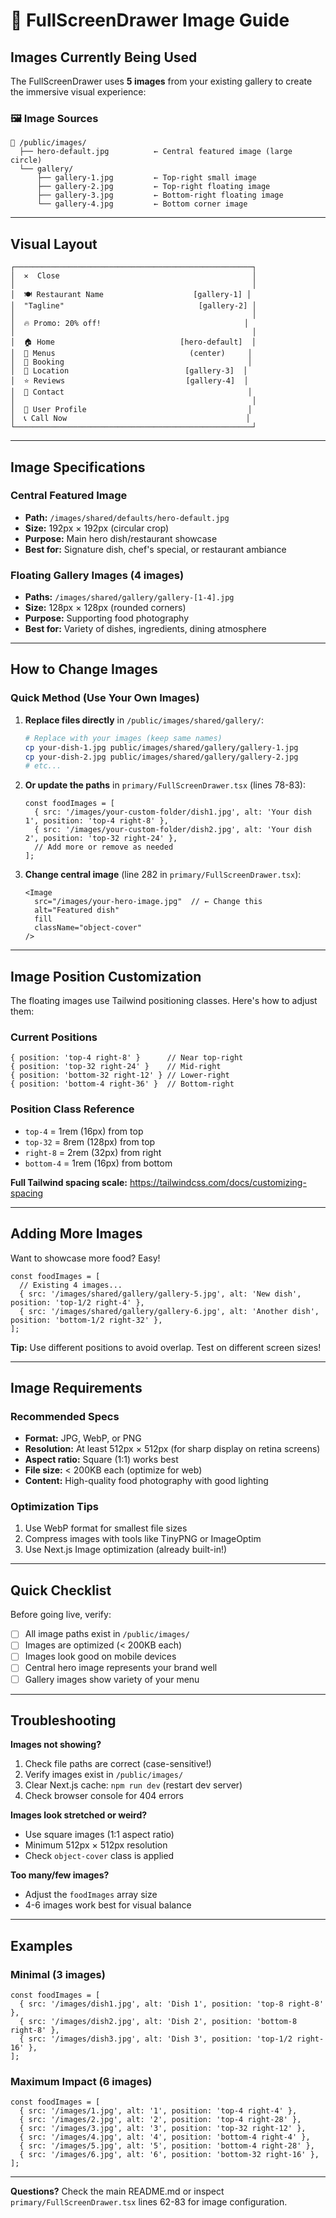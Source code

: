 # 🎨 FullScreenDrawer Image Guide

## Images Currently Being Used

The FullScreenDrawer uses **5 images** from your existing gallery to create the immersive visual experience:

### 🖼️ Image Sources

```
📁 /public/images/
  ├── hero-default.jpg          ← Central featured image (large circle)
  └── gallery/
      ├── gallery-1.jpg         ← Top-right small image
      ├── gallery-2.jpg         ← Top-right floating image
      ├── gallery-3.jpg         ← Bottom-right floating image
      └── gallery-4.jpg         ← Bottom corner image
```

---

## Visual Layout

```
┌─────────────────────────────────────────────────────┐
│  ✕  Close                                           │
│                                                     │
│  🍽️ Restaurant Name                    [gallery-1] │
│  "Tagline"                              [gallery-2] │
│                                                     │
│  🔥 Promo: 20% off!                                │
│                                                     │
│  🏠 Home                            [hero-default]  │
│  🍴 Menus                              (center)     │
│  📅 Booking                                         │
│  📍 Location                          [gallery-3]  │
│  ⭐ Reviews                           [gallery-4]  │
│  📧 Contact                                         │
│                                                     │
│  👤 User Profile                                    │
│  📞 Call Now                                        │
└─────────────────────────────────────────────────────┘
```

---

## Image Specifications

### Central Featured Image
- **Path:** `/images/shared/defaults/hero-default.jpg`
- **Size:** 192px × 192px (circular crop)
- **Purpose:** Main hero dish/restaurant showcase
- **Best for:** Signature dish, chef's special, or restaurant ambiance

### Floating Gallery Images (4 images)
- **Paths:** `/images/shared/gallery/gallery-[1-4].jpg`
- **Size:** 128px × 128px (rounded corners)
- **Purpose:** Supporting food photography
- **Best for:** Variety of dishes, ingredients, dining atmosphere

---

## How to Change Images

### Quick Method (Use Your Own Images)

1. **Replace files directly** in `/public/images/shared/gallery/`:
   ```bash
   # Replace with your images (keep same names)
   cp your-dish-1.jpg public/images/shared/gallery/gallery-1.jpg
   cp your-dish-2.jpg public/images/shared/gallery/gallery-2.jpg
   # etc...
   ```

2. **Or update the paths** in `primary/FullScreenDrawer.tsx` (lines 78-83):
   ```tsx
   const foodImages = [
     { src: '/images/your-custom-folder/dish1.jpg', alt: 'Your dish 1', position: 'top-4 right-8' },
     { src: '/images/your-custom-folder/dish2.jpg', alt: 'Your dish 2', position: 'top-32 right-24' },
     // Add more or remove as needed
   ];
   ```

3. **Change central image** (line 282 in `primary/FullScreenDrawer.tsx`):
   ```tsx
   <Image
     src="/images/your-hero-image.jpg"  // ← Change this
     alt="Featured dish"
     fill
     className="object-cover"
   />
   ```

---

## Image Position Customization

The floating images use Tailwind positioning classes. Here's how to adjust them:

### Current Positions
```tsx
{ position: 'top-4 right-8' }      // Near top-right
{ position: 'top-32 right-24' }    // Mid-right
{ position: 'bottom-32 right-12' } // Lower-right
{ position: 'bottom-4 right-36' }  // Bottom-right
```

### Position Class Reference
- `top-4` = 1rem (16px) from top
- `top-32` = 8rem (128px) from top
- `right-8` = 2rem (32px) from right
- `bottom-4` = 1rem (16px) from bottom

**Full Tailwind spacing scale:** https://tailwindcss.com/docs/customizing-spacing

---

## Adding More Images

Want to showcase more food? Easy!

```tsx
const foodImages = [
  // Existing 4 images...
  { src: '/images/shared/gallery/gallery-5.jpg', alt: 'New dish', position: 'top-1/2 right-4' },
  { src: '/images/shared/gallery/gallery-6.jpg', alt: 'Another dish', position: 'bottom-1/2 right-32' },
];
```

**Tip:** Use different positions to avoid overlap. Test on different screen sizes!

---

## Image Requirements

### Recommended Specs
- **Format:** JPG, WebP, or PNG
- **Resolution:** At least 512px × 512px (for sharp display on retina screens)
- **Aspect ratio:** Square (1:1) works best
- **File size:** < 200KB each (optimize for web)
- **Content:** High-quality food photography with good lighting

### Optimization Tips
1. Use WebP format for smallest file sizes
2. Compress images with tools like TinyPNG or ImageOptim
3. Use Next.js Image optimization (already built-in!)

---

## Quick Checklist

Before going live, verify:
- [ ] All image paths exist in `/public/images/`
- [ ] Images are optimized (< 200KB each)
- [ ] Images look good on mobile devices
- [ ] Central hero image represents your brand well
- [ ] Gallery images show variety of your menu

---

## Troubleshooting

**Images not showing?**
1. Check file paths are correct (case-sensitive!)
2. Verify images exist in `/public/images/`
3. Clear Next.js cache: `npm run dev` (restart dev server)
4. Check browser console for 404 errors

**Images look stretched or weird?**
- Use square images (1:1 aspect ratio)
- Minimum 512px × 512px resolution
- Check `object-cover` class is applied

**Too many/few images?**
- Adjust the `foodImages` array size
- 4-6 images work best for visual balance

---

## Examples

### Minimal (3 images)
```tsx
const foodImages = [
  { src: '/images/dish1.jpg', alt: 'Dish 1', position: 'top-8 right-8' },
  { src: '/images/dish2.jpg', alt: 'Dish 2', position: 'bottom-8 right-8' },
  { src: '/images/dish3.jpg', alt: 'Dish 3', position: 'top-1/2 right-16' },
];
```

### Maximum Impact (6 images)
```tsx
const foodImages = [
  { src: '/images/1.jpg', alt: '1', position: 'top-4 right-4' },
  { src: '/images/2.jpg', alt: '2', position: 'top-4 right-28' },
  { src: '/images/3.jpg', alt: '3', position: 'top-32 right-12' },
  { src: '/images/4.jpg', alt: '4', position: 'bottom-4 right-4' },
  { src: '/images/5.jpg', alt: '5', position: 'bottom-4 right-28' },
  { src: '/images/6.jpg', alt: '6', position: 'bottom-32 right-16' },
];
```

---

**Questions?** Check the main README.md or inspect `primary/FullScreenDrawer.tsx` lines 62-83 for image configuration.
